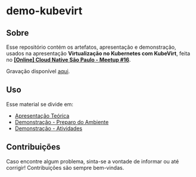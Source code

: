 # demo-kubevirt

## Sobre

Esse repositório contém os artefatos, apresentação e demonstração, usados na apresentação **Virtualização no Kubernetes com KubeVirt**, feita no **[[Online] Cloud Native São Paulo - Meetup #16](https://www.meetup.com/Cloud-Native-Sao-Paulo/events/272334689/)**.

Gravação disponível [aqui](https://www.youtube.com/watch?v=nvnJZ_Qb7Fk).

## Uso

Esse material se divide em:

- [Apresentação Teórica](slides.pdf)
- [Demonstração - Preparo do Ambiente](setup/README.md)
- [Demonstração - Atividades](tasks/README.md)

## Contribuições

Caso encontre algum problema, sinta-se a vontade de informar ou até corrigir! Contribuições são sempre bem-vindas.
